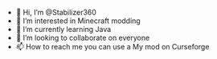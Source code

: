 - 👋 Hi, I’m @Stabilizer360
- 👀 I’m interested in Minecraft modding 
- 🌱 I’m currently learning Java 
- 💞️ I’m looking to collaborate on everyone 
- 📫 How to reach me you can use a My mod on Curseforge

<!---
Stabilizer360/Stabilizer360 is a ✨ special ✨ repository because its `README.md` (this file) appears on your GitHub profile.
You can click the Preview link to take a look at your changes.
--->
